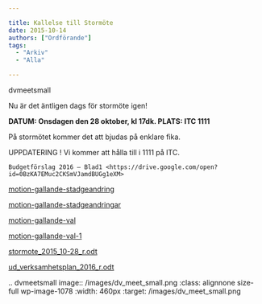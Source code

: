 ```yaml
---

title: Kallelse till Stormöte
date: 2015-10-14
authors: ["Ordförande"]
tags:
  - "Arkiv"
  - "Alla"

---
```


dvmeetsmall

Nu är det äntligen dags för stormöte igen!

**DATUM: Onsdagen den 28 oktober, kl 17dk.
PLATS: ITC 1111**

På stormötet kommer det att bjudas på enklare fika.

UPPDATERING ! Vi kommer att hålla till i 1111 på ITC.

`Budgetförslag 2016 –
Blad1 <https://drive.google.com/open?id=0BzKA7EMuc2CKSmVJamdBUGg1eXM>`

[motion-gallande-stadgeandring](https://drive.google.com/open?id=0BzKA7EMuc2CKTzFkaThkSUJWNTA)

[motion-gallande-stadgeandringar](https://drive.google.com/open?id=0BzKA7EMuc2CKd2w4RjVSTm1RMXc)

[motion-gallande-val](https://drive.google.com/open?id=0BzKA7EMuc2CKLVdUZjhlYVJVRmc)

[motion-gallande-val-1](https://drive.google.com/open?id=0BzKA7EMuc2CKVlQwbU9WSnllN28)

[stormote\_2015\_10-28\_r.odt](https://drive.google.com/open?id=0BzKA7EMuc2CKSW9uMVdSREh6SkU)

[ud\_verksamhetsplan\_2016\_r.odt](https://drive.google.com/open?id=0BzKA7EMuc2CKS0hwcFNOeFk1WUU)

.. dvmeetsmall image:: /images/dv_meet_small.png
   :class: alignnone size-full wp-image-1078
   :width: 460px
   :target: /images/dv_meet_small.png